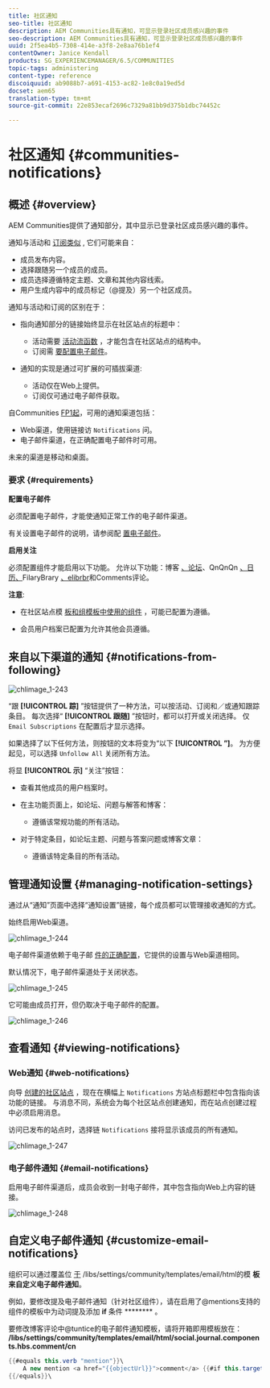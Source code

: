 ```yaml
---
title: 社区通知
seo-title: 社区通知
description: AEM Communities具有通知，可显示登录社区成员感兴趣的事件
seo-description: AEM Communities具有通知，可显示登录社区成员感兴趣的事件
uuid: 2f5ea4b5-7308-414e-a3f8-2e8aa76b1ef4
contentOwner: Janice Kendall
products: SG_EXPERIENCEMANAGER/6.5/COMMUNITIES
topic-tags: administering
content-type: reference
discoiquuid: ab9088b7-a691-4153-ac82-1e8c0a19ed5d
docset: aem65
translation-type: tm+mt
source-git-commit: 22e853ecaf2696c7329a81bb9d375b1dbc74452c

---
```



# 社区通知 {#communities-notifications}

## 概述 {#overview}

AEM Communities提供了通知部分，其中显示已登录社区成员感兴趣的事件。

通知与活动和 [订阅类似](/help/communities/essentials-activities.md) , [](/help/communities/subscriptions.md) 它们可能来自：

* 成员发布内容。
* 选择跟随另一个成员的成员。
* 成员选择遵循特定主题、文章和其他内容线索。
* 用户生成内容中的成员标记（@提及）另一个社区成员。

通知与活动和订阅的区别在于：

* 指向通知部分的链接始终显示在社区站点的标题中：

   * 活动需要 [活动流函数](/help/communities/functions.md#activity-stream-function) ，才能包含在社区站点的结构中。
   * 订阅需 [要配置电子邮件](/help/communities/email.md)。

* 通知的实现是通过可扩展的可插拔渠道:

   * 活动仅在Web上提供。
   * 订阅仅可通过电子邮件获取。

自Communities [FP1起](/help/communities/deploy-communities.md#latestfeaturepack)，可用的通知渠道包括：

* Web渠道，使用链接访 `Notifications` 问。
* 电子邮件渠道，在正确配置电子邮件时可用。

未来的渠道是移动和桌面。

### 要求 {#requirements}

**配置电子邮件**

必须配置电子邮件，才能使通知正常工作的电子邮件渠道。

有关设置电子邮件的说明，请参阅配 [置电子邮件](/help/communities/analytics.md)。

**启用关注**

必须配置组件才能启用以下功能。 允许以下功能：博客 [、论坛](/help/communities/blog-feature.md)、QnQnQn [、日历、](/help/communities/forum.md)FilaryBrary [、elibrbr](/help/communities/working-with-qna.md)[](/help/communities/calendar.md)[](/help/communities/file-library.md)[](/help/communities/comments.md)和Comments评论。

**注意**:

* 在社区站点模 [板和组模板](/help/communities/sites.md)[中使用的组件](/help/communities/tools-groups.md) ，可能已配置为遵循。

* 会员用户档案已配置为允许其他会员遵循。

## 来自以下渠道的通知 {#notifications-from-following}

![chlimage_1-243](assets/chlimage_1-243.png)

“跟 **[!UICONTROL 踪]** ”按钮提供了一种方法，可以按活动、订阅和／或通知跟踪条目。 每次选择“ **[!UICONTROL 跟随]** ”按钮时，都可以打开或关闭选择。 仅 `Email Subscriptions` 在配置后才显示选择。

如果选择了以下任何方法，则按钮的文本将变为“以下 **[!UICONTROL ”]**。 为方便起见，可以选择 `Unfollow All` 关闭所有方法。

将显 **[!UICONTROL 示]** “关注”按钮：

* 查看其他成员的用户档案时。
* 在主功能页面上，如论坛、问题与解答和博客：

   * 遵循该常规功能的所有活动。

* 对于特定条目，如论坛主题、问题与答案问题或博客文章：

   * 遵循该特定条目的所有活动。

## 管理通知设置 {#managing-notification-settings}

通过从“通知”页面中选择“通知设置”链接，每个成员都可以管理接收通知的方式。

始终启用Web渠道。

![chlimage_1-244](assets/chlimage_1-244.png)

电子邮件渠道依赖于电子邮 [件的正确配置](/help/communities/email.md)，它提供的设置与Web渠道相同。

默认情况下，电子邮件渠道处于关闭状态。

![chlimage_1-245](assets/chlimage_1-245.png)

它可能由成员打开，但仍取决于电子邮件的配置。

![chlimage_1-246](assets/chlimage_1-246.png)

## 查看通知 {#viewing-notifications}

### Web通知 {#web-notifications}

向导 [创建的社区站点](/help/communities/sites-console.md) ，现在在横幅上 `Notifications` 方站点标题栏中包含指向该功能的链接。 与消息不同，系统会为每个社区站点创建通知，而在站点创建过程中必须启用消息。

访问已发布的站点时，选择链 `Notifications` 接将显示该成员的所有通知。

![chlimage_1-247](assets/chlimage_1-247.png)

### 电子邮件通知 {#email-notifications}

启用电子邮件渠道后，成员会收到一封电子邮件，其中包含指向Web上内容的链接。

![chlimage_1-248](assets/chlimage_1-248.png)

## 自定义电子邮件通知 {#customize-email-notifications}

组织可以通过覆盖位 [于](/help/communities/client-customize.md#overlays) /libs/settings/community/templates/email/html的模 **板来自定义电子邮件通知**。

例如，要修改提及电子邮件通知（针对社区组件），请在启用了@mentions支持的组件的模板中为动词提及添加 **if** 条件 ******** 。

要修改博客评论中@tuntice的电子邮件通知模板，请将开箱即用模板放在： **/libs/settings/community/templates/email/html/social.journal.components.hbs.comment/cn**

```java
{{#equals this.verb "mention"}}\
    A new mention <a href="{{objectUrl}}">comment</a> {{#if this.target.properties.[jcr:title]}}to the article "{{{target.displayName}}}" {{/if}}was added by {{{user.name}}} on {{dateUtil this.published format="EEE, d MMM yyyy HH:mm:ss z"}}.\n \
{{/equals}}\
```

